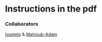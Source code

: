 # Instructions in the pdf

### Collaborators 

[losetelo](https://github.com/losetelo) & [Mahjoub-Adam](https://github.com/Mahjoub-Adam)

